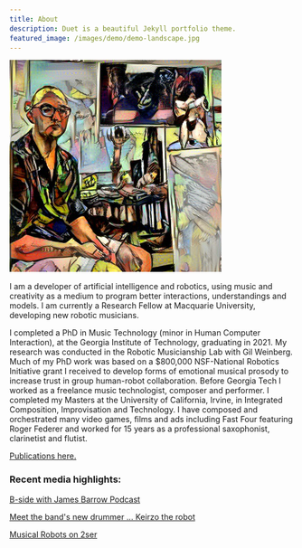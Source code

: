 ```yaml
---
title: About
description: Duet is a beautiful Jekyll portfolio theme.
featured_image: /images/demo/demo-landscape.jpg
---
```

![](/images/promo.png)

I am a developer of artificial intelligence and robotics, using music and creativity as a medium to program better interactions, understandings and models. I am currently a Research Fellow at Macquarie University, developing new robotic musicians.

I completed a PhD in Music Technology (minor in Human Computer Interaction), at the Georgia Institute of Technology, graduating in 2021. My research was conducted in the Robotic Musicianship Lab with Gil Weinberg. Much of my PhD work was based on a $800,000 NSF-National Robotics Initiative grant I received to develop forms of emotional musical prosody to increase trust in group human-robot collaboration. Before Georgia Tech I worked as a freelance music technologist, composer and performer. I completed my Masters at the University of California, Irvine, in Integrated Composition, Improvisation and Technology. I have composed and orchestrated many video games, films and ads including Fast Four featuring Roger Federer and worked for 15 years as a professional saxophonist, clarinetist and flutist.

[Publications here.](/publications)

### Recent media highlights:

[B-side with James Barrow Podcast](https://www.jamesbside.com/episodes/34-rapping-robots-musical-machines-and-creative-ai-with-richard-savery)

[Meet the band's new drummer ... Keirzo the robot](https://lighthouse.mq.edu.au/article/march-2023/meet-the-bands-new-drummer-...-keirzo-the-robot)

[Musical Robots on 2ser](https://2ser.com/musical-robots/)

